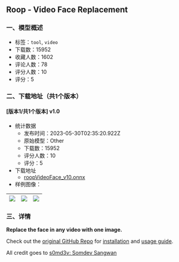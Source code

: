 ## Roop - Video Face Replacement
### 一、模型概述

- 标签：`tool`, `video`
- 下载数：15952
- 收藏人数：1602
- 评论人数：78
- 评分人数：10
- 评分：5

### 二、下载地址（共1个版本）

#### [版本1/共1个版本] v1.0

- 统计数据
  - 发布时间：2023-05-30T02:35:20.922Z
  - 原始模型：Other
  - 下载数：15952
  - 评分人数：10
  - 评分：5
- 下载地址
  - [roopVideoFace_v10.onnx](https://civitai.com/api/download/models/85159)
- 样例图像：

| <img src="https://image.civitai.com/xG1nkqKTMzGDvpLrqFT7WA/1084541a-a6d2-4a55-88de-1d4beca4537d/width=450/963590.jpeg" /> | <img src="https://image.civitai.com/xG1nkqKTMzGDvpLrqFT7WA/a2fc6439-d562-42c4-a5ea-1764516861d2/width=450/963567.jpeg" /> | <img src="https://image.civitai.com/xG1nkqKTMzGDvpLrqFT7WA/7bece7ec-16f5-426a-a4e5-67c4ec508ce9/width=450/963579.jpeg" /> |
| ---- | ---- | ---- |


### 三、详情
<p><strong>Replace the face in any video with one image.</strong></p><p>Check out the <a target="_blank" rel="ugc" href="https://github.com/s0md3v/roop">original GitHub Repo</a> for <a target="_blank" rel="ugc" href="https://github.com/s0md3v/roop#installation">installation</a> and <a target="_blank" rel="ugc" href="https://github.com/s0md3v/roop#usage">usage guide</a>.</p><p>All credit goes to <a target="_blank" rel="ugc" href="https://github.com/s0md3v">s0md3v: Somdev Sangwan</a></p>